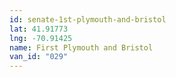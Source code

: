 ```yaml
---
id: senate-1st-plymouth-and-bristol
lat: 41.91773
lng: -70.91425
name: First Plymouth and Bristol
van_id: "029"
---
```

